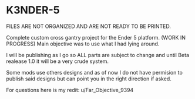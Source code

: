 # K3NDER-5
FILES ARE NOT ORGANIZED AND ARE NOT READY TO BE PRINTED.

Complete custom cross gantry project for the Ender 5 platform. (WORK IN PROGRESS)
Main objective was to use what I had lying around.

I will be publishing as I go so ALL parts are subject to change and until Beta realease 1.0 it will be a very crude system.

Some mods use others designs and as of now I do not have permision to publish said designs but can point you in the right direction if asked.

For questions here is my redit: u/Far_Objective_9394
